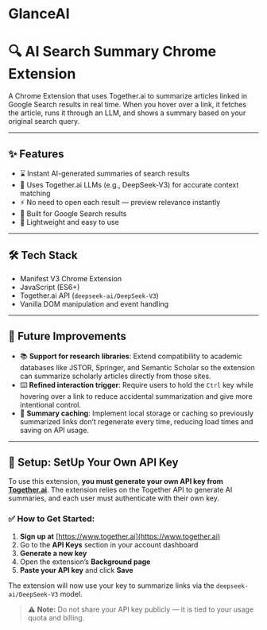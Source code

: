 # GlanceAI

# 🔍 AI Search Summary Chrome Extension

A Chrome Extension that uses Together.ai to summarize articles linked in Google Search results in real time. When you hover over a link, it fetches the article, runs it through an LLM, and shows a summary based on your original search query.

---

## ✨ Features

- ⌛️ Instant AI-generated summaries of search results
- 🧠 Uses Together.ai LLMs (e.g., DeepSeek-V3) for accurate context matching
- ⚡️ No need to open each result — preview relevance instantly
- 🎯 Built for Google Search results
- 🧩 Lightweight and easy to use

---

## 🛠️ Tech Stack

- Manifest V3 Chrome Extension
- JavaScript (ES6+)
- Together.ai API (`deepseek-ai/DeepSeek-V3`)
- Vanilla DOM manipulation and event handling

---

## 🚧 Future Improvements

- 📚 **Support for research libraries**: Extend compatibility to academic databases like JSTOR, Springer, and Semantic Scholar so the extension can summarize scholarly articles directly from those sites.
- ⌨️ **Refined interaction trigger**: Require users to hold the `Ctrl` key while hovering over a link to reduce accidental summarization and give more intentional control.
- 💾 **Summary caching**: Implement local storage or caching so previously summarized links don’t regenerate every time, reducing load times and saving on API usage.

---

## 🔑 Setup: SetUp Your Own API Key

To use this extension, **you must generate your own API key from [Together.ai](https://www.together.ai)**. The extension relies on the Together API to generate AI summaries, and each user must authenticate with their own key.

### ✅ How to Get Started:

1. **Sign up at** [https://www.together.ai](https://www.together.ai)
2. Go to the **API Keys** section in your account dashboard
3. **Generate a new key**
4. Open the extension’s **Background page** 
5. **Paste your API key** and click **Save**

The extension will now use your key to summarize links via the `deepseek-ai/DeepSeek-V3` model.

> ⚠️ **Note:** Do not share your API key publicly — it is tied to your usage quota and billing.
